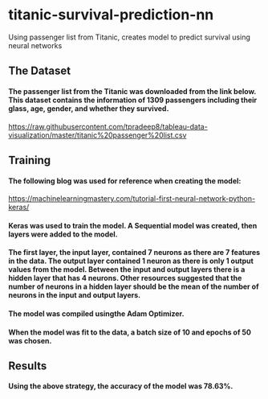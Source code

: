 # titanic-survival-prediction-nn
Using passenger list from Titanic, creates model to predict survival using neural networks

## The Dataset

#### The passenger list from the Titanic was downloaded from the link below. This dataset contains the information of 1309 passengers including their glass, age, gender, and whether they survived. 

https://raw.githubusercontent.com/tpradeep8/tableau-data-visualization/master/titanic%20passenger%20list.csv

## Training

#### The following blog was used for reference when creating the model: 
https://machinelearningmastery.com/tutorial-first-neural-network-python-keras/

#### Keras was used to train the model. A Sequential model was created, then layers were added to the model. 
#### The first layer, the input layer, contained 7 neurons as there are 7 features in the data. The output layer contained 1 neuron as there is only 1 output values from the model. Between the input and output layers there is a hidden layer that has 4 neurons. Other resources suggested that the number of neurons in a hidden layer should be the mean of the number of neurons in the input and output layers. 
#### The model was compiled usingthe Adam Optimizer.
#### When the model was fit to the data, a batch size of 10 and epochs of 50 was chosen. 
## Results
#### Using the above strategy, the accuracy of the model was 78.63%.